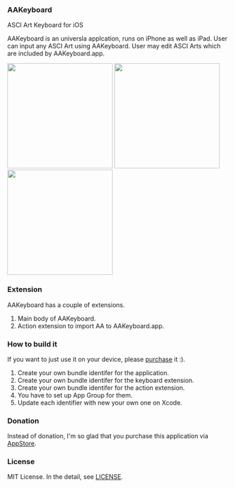 ### AAKeyboard
ASCI Art Keyboard for iOS

AAKeyboard is an universla applcation, runs on iPhone as well as iPad.
User can input any ASCI Art using AAKeyboard.
User may edit ASCI Arts which are included by AAKeyboard.app.

<img src="http://sonson.s3.amazonaws.com/001.jpg" width="240"/> <img src="http://sonson.s3.amazonaws.com/002.jpg" width="240"/> <img src="http://sonson.s3.amazonaws.com/004.jpg" width="240"/>

### Extension
AAKeyboard has a couple of extensions.

1. Main body of AAKeyboard.
2. Action extension to import AA to AAKeyboard.app.

### How to build it
If you want to just use it on your device, please [purchase](https://itunes.apple.com/jp/app/aa-keyboard/id964182815?l=en&mt=8) it :).

1. Create your own bundle identifer for the application.
1. Create your own bundle identifer for the keyboard extension.
1. Create your own bundle identifer for the action extension.
2. You have to set up App Group for them.
2. Update each identifier with new your own one on Xcode.

### Donation
Instead of donation, I'm so glad that you purchase this application via [AppStore](https://itunes.apple.com/jp/app/aa-keyboard/id964182815?l=en&mt=8).

### License
MIT License. In the detail, see [LICENSE](https://github.com/sonsongithub/AAKeyboard/blob/master/LICENSE.md).